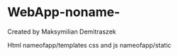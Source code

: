 # WebApp-noname-
Created by Maksymilian Demitraszek

Html nameofapp/templates
css and js nameofapp/static
